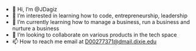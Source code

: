 - 👋 Hi, I’m @JDagiz
- 👀 I’m interested in learning how to code, entrepreneurship, leadership
- 🌱 I’m currently learning how to manage a business, run a business and nurture a business
- 💞️ I’m looking to collaborate on various products in the tech space
- 📫 How to reach me email at D00277371@dmail.dixie.edu

<!---
JDagiz/JDagiz is a ✨ special ✨ repository because its `README.md` (this file) appears on your GitHub profile.
You can click the Preview link to take a look at your changes.
--->
